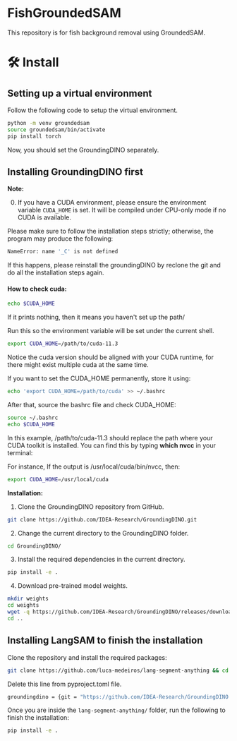 # FishGroundedSAM
This repository is for fish background removal using GroundedSAM.

# :hammer_and_wrench: Install 

## Setting up a virtual environment
Follow the following code to setup the virtual environment.
```bash
python -m venv groundedsam
source groundedsam/bin/activate
pip install torch
```
Now, you should set the GroundingDINO separately.

## Installing GroundingDINO first

**Note:**

0. If you have a CUDA environment, please ensure the environment variable `CUDA_HOME` is set. It will be compiled under CPU-only mode if no CUDA is available.

Please make sure to follow the installation steps strictly; otherwise, the program may produce the following: 
```bash
NameError: name '_C' is not defined
```

If this happens, please reinstall the groundingDINO by reclone the git and do all the installation steps again.
 
#### How to check cuda:
```bash
echo $CUDA_HOME
```
If it prints nothing, then it means you haven't set up the path/

Run this so the environment variable will be set under the current shell. 
```bash
export CUDA_HOME=/path/to/cuda-11.3
```

Notice the cuda version should be aligned with your CUDA runtime, for there might exist multiple cuda at the same time. 

If you want to set the CUDA_HOME permanently, store it using:

```bash
echo 'export CUDA_HOME=/path/to/cuda' >> ~/.bashrc
```
After that, source the bashrc file and check CUDA_HOME:
```bash
source ~/.bashrc
echo $CUDA_HOME
```

In this example, /path/to/cuda-11.3 should replace the path where your CUDA toolkit is installed. You can find this by typing **which nvcc** in your terminal:

For instance, 
If the output is /usr/local/cuda/bin/nvcc, then:
```bash
export CUDA_HOME=/usr/local/cuda
```
**Installation:**

1. Clone the GroundingDINO repository from GitHub.

```bash
git clone https://github.com/IDEA-Research/GroundingDINO.git
```

2. Change the current directory to the GroundingDINO folder.

```bash
cd GroundingDINO/
```

3. Install the required dependencies in the current directory.

```bash
pip install -e .
```

4. Download pre-trained model weights.

```bash
mkdir weights
cd weights
wget -q https://github.com/IDEA-Research/GroundingDINO/releases/download/v0.1.0-alpha/groundingdino_swint_ogc.pth
cd ..
```
## Installing LangSAM to finish the installation

Clone the repository and install the required packages:

```bash
git clone https://github.com/luca-medeiros/lang-segment-anything && cd lang-segment-anything
```
Delete this line from pyproject.toml file.

```bash
groundingdino = {git = "https://github.com/IDEA-Research/GroundingDINO.git"}
```
Once you are inside the `lang-segment-anything/` folder, run the following to finish the installation:

```bash
pip install -e .
```
